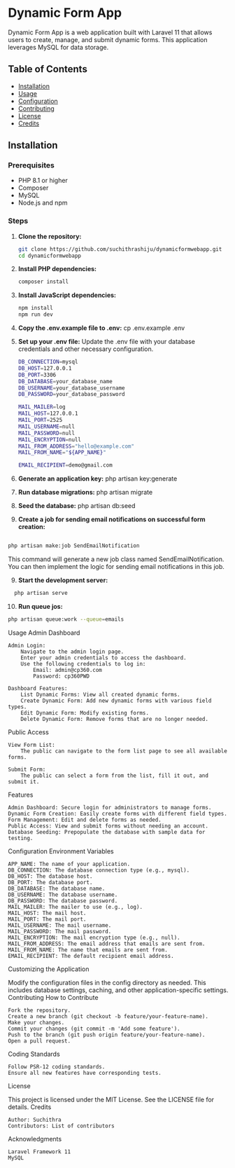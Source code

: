 # Dynamic Form App

Dynamic Form App is a web application built with Laravel 11 that allows users to create, manage, and submit dynamic forms. This application leverages MySQL for data storage.

## Table of Contents

-   [Installation](#installation)
-   [Usage](#usage)
-   [Configuration](#configuration)
-   [Contributing](#contributing)
-   [License](#license)
-   [Credits](#credits)

## Installation

### Prerequisites

-   PHP 8.1 or higher
-   Composer
-   MySQL
-   Node.js and npm

### Steps

1.  **Clone the repository:**
    ```bash
    git clone https://github.com/suchithrashiju/dynamicformwebapp.git
    cd dynamicformwebapp
    ```
2.  **Install PHP dependencies:**

    ```bash
    composer install
    ```

3.  **Install JavaScript dependencies:**

    ```bash
    npm install
    npm run dev
    ```

4.  **Copy the .env.example file to .env:**
    cp .env.example .env

5.  **Set up your .env file:**
    Update the .env file with your database credentials and other necessary configuration.

    ```bash
    DB_CONNECTION=mysql
    DB_HOST=127.0.0.1
    DB_PORT=3306
    DB_DATABASE=your_database_name
    DB_USERNAME=your_database_username
    DB_PASSWORD=your_database_password

    MAIL_MAILER=log
    MAIL_HOST=127.0.0.1
    MAIL_PORT=2525
    MAIL_USERNAME=null
    MAIL_PASSWORD=null
    MAIL_ENCRYPTION=null
    MAIL_FROM_ADDRESS="hello@example.com"
    MAIL_FROM_NAME="${APP_NAME}"

    EMAIL_RECIPIENT=demo@gmail.com


    ```

6.  **Generate an application key:**
    php artisan key:generate
7.  **Run database migrations:**
    php artisan migrate
8.  **Seed the database:**
    php artisan db:seed
9.  **Create a job for sending email notifications on successful form creation:**

```bash

php artisan make:job SendEmailNotification

```

This command will generate a new job class named SendEmailNotification. You can then implement the logic for sending email notifications in this job.

9.  **Start the development server:**

```bash
  php artisan serve
```

10. **Run queue jos:**

```bash
php artisan queue:work --queue=emails
```

Usage
Admin Dashboard

    Admin Login:
        Navigate to the admin login page.
        Enter your admin credentials to access the dashboard.
        Use the following credentials to log in:
            Email: admin@cp360.com
            Password: cp360PWD

    Dashboard Features:
        List Dynamic Forms: View all created dynamic forms.
        Create Dynamic Form: Add new dynamic forms with various field types.
        Edit Dynamic Form: Modify existing forms.
        Delete Dynamic Form: Remove forms that are no longer needed.

Public Access

    View Form List:
        The public can navigate to the form list page to see all available forms.

    Submit Form:
        The public can select a form from the list, fill it out, and submit it.

Features

    Admin Dashboard: Secure login for administrators to manage forms.
    Dynamic Form Creation: Easily create forms with different field types.
    Form Management: Edit and delete forms as needed.
    Public Access: View and submit forms without needing an account.
    Database Seeding: Prepopulate the database with sample data for testing.

Configuration
Environment Variables

    APP_NAME: The name of your application.
    DB_CONNECTION: The database connection type (e.g., mysql).
    DB_HOST: The database host.
    DB_PORT: The database port.
    DB_DATABASE: The database name.
    DB_USERNAME: The database username.
    DB_PASSWORD: The database password.
    MAIL_MAILER: The mailer to use (e.g., log).
    MAIL_HOST: The mail host.
    MAIL_PORT: The mail port.
    MAIL_USERNAME: The mail username.
    MAIL_PASSWORD: The mail password.
    MAIL_ENCRYPTION: The mail encryption type (e.g., null).
    MAIL_FROM_ADDRESS: The email address that emails are sent from.
    MAIL_FROM_NAME: The name that emails are sent from.
    EMAIL_RECIPIENT: The default recipient email address.

Customizing the Application

Modify the configuration files in the config directory as needed. This includes database settings, caching, and other application-specific settings.
Contributing
How to Contribute

    Fork the repository.
    Create a new branch (git checkout -b feature/your-feature-name).
    Make your changes.
    Commit your changes (git commit -m 'Add some feature').
    Push to the branch (git push origin feature/your-feature-name).
    Open a pull request.

Coding Standards

    Follow PSR-12 coding standards.
    Ensure all new features have corresponding tests.

License

This project is licensed under the MIT License. See the LICENSE file for details.
Credits

    Author: Suchithra
    Contributors: List of contributors

Acknowledgments

    Laravel Framework 11
    MySQL
